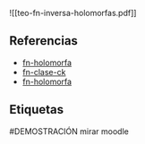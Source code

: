 ![[teo-fn-inversa-holomorfas.pdf]]

## Referencias
- [fn-holomorfa](./fn-holomorfa.md)
- [fn-clase-ck](./fn-clase-ck.md)
- [fn-holomorfa](./fn-holomorfa.md)

## Etiquetas
#DEMOSTRACIÓN mirar moodle
